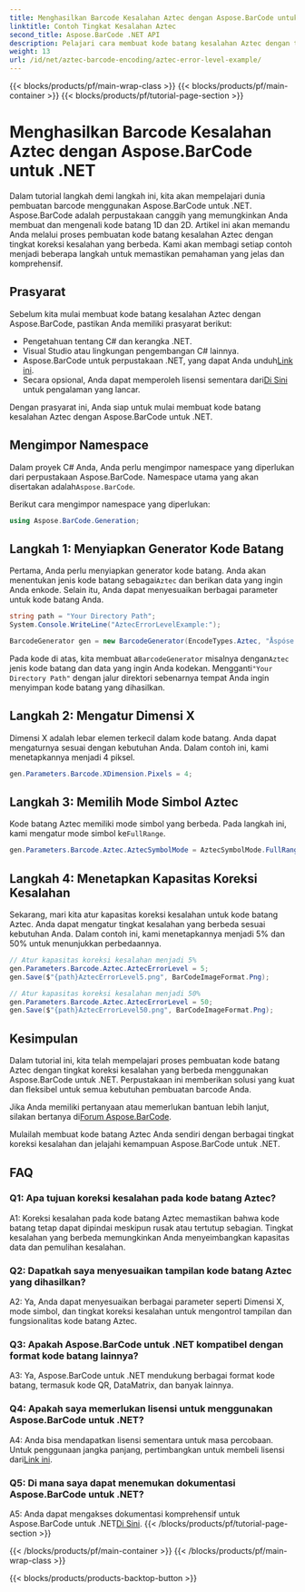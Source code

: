 ```yaml
---
title: Menghasilkan Barcode Kesalahan Aztec dengan Aspose.BarCode untuk .NET
linktitle: Contoh Tingkat Kesalahan Aztec
second_title: Aspose.BarCode .NET API
description: Pelajari cara membuat kode batang kesalahan Aztec dengan tingkat kesalahan berbeda menggunakan Aspose.BarCode untuk .NET. Panduan komprehensif untuk pembuatan barcode.
weight: 13
url: /id/net/aztec-barcode-encoding/aztec-error-level-example/
---
```


{{< blocks/products/pf/main-wrap-class >}}
{{< blocks/products/pf/main-container >}}
{{< blocks/products/pf/tutorial-page-section >}}

# Menghasilkan Barcode Kesalahan Aztec dengan Aspose.BarCode untuk .NET

Dalam tutorial langkah demi langkah ini, kita akan mempelajari dunia pembuatan barcode menggunakan Aspose.BarCode untuk .NET. Aspose.BarCode adalah perpustakaan canggih yang memungkinkan Anda membuat dan mengenali kode batang 1D dan 2D. Artikel ini akan memandu Anda melalui proses pembuatan kode batang kesalahan Aztec dengan tingkat koreksi kesalahan yang berbeda. Kami akan membagi setiap contoh menjadi beberapa langkah untuk memastikan pemahaman yang jelas dan komprehensif.

## Prasyarat

Sebelum kita mulai membuat kode batang kesalahan Aztec dengan Aspose.BarCode, pastikan Anda memiliki prasyarat berikut:

- Pengetahuan tentang C# dan kerangka .NET.
- Visual Studio atau lingkungan pengembangan C# lainnya.
-  Aspose.BarCode untuk perpustakaan .NET, yang dapat Anda unduh[Link ini](https://releases.aspose.com/barcode/net/).
-  Secara opsional, Anda dapat memperoleh lisensi sementara dari[Di Sini](https://purchase.aspose.com/temporary-license/) untuk pengalaman yang lancar.

Dengan prasyarat ini, Anda siap untuk mulai membuat kode batang kesalahan Aztec dengan Aspose.BarCode untuk .NET.

## Mengimpor Namespace

Dalam proyek C# Anda, Anda perlu mengimpor namespace yang diperlukan dari perpustakaan Aspose.BarCode. Namespace utama yang akan disertakan adalah`Aspose.BarCode`.

Berikut cara mengimpor namespace yang diperlukan:

```csharp
using Aspose.BarCode.Generation;
```

## Langkah 1: Menyiapkan Generator Kode Batang

 Pertama, Anda perlu menyiapkan generator kode batang. Anda akan menentukan jenis kode batang sebagai`Aztec` dan berikan data yang ingin Anda enkode. Selain itu, Anda dapat menyesuaikan berbagai parameter untuk kode batang Anda.

```csharp
string path = "Your Directory Path";
System.Console.WriteLine("AztecErrorLevelExample:");

BarcodeGenerator gen = new BarcodeGenerator(EncodeTypes.Aztec, "Åspóse.Barcóde© is a powerful library to generate & recognize 1D & 2D barcodes");
```

 Pada kode di atas, kita membuat a`BarcodeGenerator` misalnya dengan`Aztec` jenis kode batang dan data yang ingin Anda kodekan. Mengganti`"Your Directory Path"` dengan jalur direktori sebenarnya tempat Anda ingin menyimpan kode batang yang dihasilkan.

## Langkah 2: Mengatur Dimensi X

Dimensi X adalah lebar elemen terkecil dalam kode batang. Anda dapat mengaturnya sesuai dengan kebutuhan Anda. Dalam contoh ini, kami menetapkannya menjadi 4 piksel.

```csharp
gen.Parameters.Barcode.XDimension.Pixels = 4;
```

## Langkah 3: Memilih Mode Simbol Aztec

 Kode batang Aztec memiliki mode simbol yang berbeda. Pada langkah ini, kami mengatur mode simbol ke`FullRange`.

```csharp
gen.Parameters.Barcode.Aztec.AztecSymbolMode = AztecSymbolMode.FullRange;
```

## Langkah 4: Menetapkan Kapasitas Koreksi Kesalahan

Sekarang, mari kita atur kapasitas koreksi kesalahan untuk kode batang Aztec. Anda dapat mengatur tingkat kesalahan yang berbeda sesuai kebutuhan Anda. Dalam contoh ini, kami menetapkannya menjadi 5% dan 50% untuk menunjukkan perbedaannya.

```csharp
// Atur kapasitas koreksi kesalahan menjadi 5%
gen.Parameters.Barcode.Aztec.AztecErrorLevel = 5;
gen.Save($"{path}AztecErrorLevel5.png", BarCodeImageFormat.Png);

// Atur kapasitas koreksi kesalahan menjadi 50%
gen.Parameters.Barcode.Aztec.AztecErrorLevel = 50;
gen.Save($"{path}AztecErrorLevel50.png", BarCodeImageFormat.Png);
```

## Kesimpulan

Dalam tutorial ini, kita telah mempelajari proses pembuatan kode batang Aztec dengan tingkat koreksi kesalahan yang berbeda menggunakan Aspose.BarCode untuk .NET. Perpustakaan ini memberikan solusi yang kuat dan fleksibel untuk semua kebutuhan pembuatan barcode Anda.

 Jika Anda memiliki pertanyaan atau memerlukan bantuan lebih lanjut, silakan bertanya di[Forum Aspose.BarCode](https://forum.aspose.com/c/barcode/13).

Mulailah membuat kode batang Aztec Anda sendiri dengan berbagai tingkat koreksi kesalahan dan jelajahi kemampuan Aspose.BarCode untuk .NET.

## FAQ

### Q1: Apa tujuan koreksi kesalahan pada kode batang Aztec?

A1: Koreksi kesalahan pada kode batang Aztec memastikan bahwa kode batang tetap dapat dipindai meskipun rusak atau tertutup sebagian. Tingkat kesalahan yang berbeda memungkinkan Anda menyeimbangkan kapasitas data dan pemulihan kesalahan.

### Q2: Dapatkah saya menyesuaikan tampilan kode batang Aztec yang dihasilkan?

A2: Ya, Anda dapat menyesuaikan berbagai parameter seperti Dimensi X, mode simbol, dan tingkat koreksi kesalahan untuk mengontrol tampilan dan fungsionalitas kode batang Aztec.

### Q3: Apakah Aspose.BarCode untuk .NET kompatibel dengan format kode batang lainnya?

A3: Ya, Aspose.BarCode untuk .NET mendukung berbagai format kode batang, termasuk kode QR, DataMatrix, dan banyak lainnya.

### Q4: Apakah saya memerlukan lisensi untuk menggunakan Aspose.BarCode untuk .NET?

 A4: Anda bisa mendapatkan lisensi sementara untuk masa percobaan. Untuk penggunaan jangka panjang, pertimbangkan untuk membeli lisensi dari[Link ini](https://purchase.aspose.com/buy).

### Q5: Di mana saya dapat menemukan dokumentasi Aspose.BarCode untuk .NET?

 A5: Anda dapat mengakses dokumentasi komprehensif untuk Aspose.BarCode untuk .NET[Di Sini](https://reference.aspose.com/barcode/net/).
{{< /blocks/products/pf/tutorial-page-section >}}

{{< /blocks/products/pf/main-container >}}
{{< /blocks/products/pf/main-wrap-class >}}

{{< blocks/products/products-backtop-button >}}
